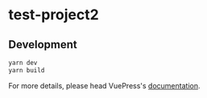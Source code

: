 # test-project2

>

## Development

```bash
yarn dev
yarn build
```

For more details, please head VuePress's [documentation](https://v1.vuepress.vuejs.org/).

